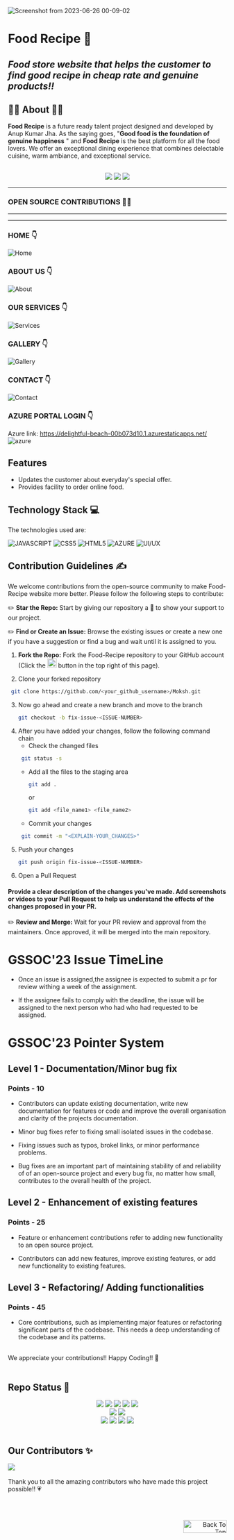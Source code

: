 ![Screenshot from 2023-06-26 00-09-02](https://github.com/SyedImtiyaz-1/food-recipes-website/assets/121503426/4c14c692-1f29-47fe-888a-b46b6b326d09)
<div id="top"></div>

# Food Recipe 🎍

## _Food store website that helps the customer to find good recipe in cheap rate and genuine products!!_

## 👨‍🍳 About 👩‍🍳

**Food Recipe** is a future ready talent project designed and developed by Anup Kumar Jha. As the saying goes, "**Good food is the foundation of genuine happiness** " and **Food Recipe** is the best platform for all the food lovers. We offer an exceptional dining experience that combines delectable cuisine, warm ambiance, and exceptional service.

<br>

<div align="center">
 <img src="https://forthebadge.com/images/badges/built-with-love.svg" />
 <img src="https://forthebadge.com/images/badges/uses-brains.svg" />
 <img src="https://forthebadge.com/images/badges/powered-by-responsibility.svg" />
</div>

---

 ###  OPEN SOURCE CONTRIBUTIONS 👩‍💻

---




---

### HOME 👇
![Home](https://github.com/SyedImtiyaz-1/food-recipes-website/assets/121503426/f339ffb6-f80f-4615-bae5-7e5f38f1091a)

### ABOUT US 👇
![About](https://github.com/SyedImtiyaz-1/food-recipes-website/assets/121503426/fbb52154-66b1-4b3b-93d2-d80698162c87)

### OUR SERVICES 👇
![Services](https://github.com/SyedImtiyaz-1/food-recipes-website/assets/121503426/ddb74da7-fcb8-4ce6-920a-44b90cf621b3)

### GALLERY 👇
![Gallery](https://github.com/SyedImtiyaz-1/food-recipes-website/assets/121503426/2be595b4-cbc4-4876-a270-a7ed76939c4e)


### CONTACT 👇
![Contact](https://github.com/SyedImtiyaz-1/food-recipes-website/assets/121503426/c5d16083-1528-48a9-bb91-bba92062dacb)


### AZURE PORTAL LOGIN 👇
Azure link:  https://delightful-beach-00b073d10.1.azurestaticapps.net/ 
![azure](https://github.com/Anikinee/finalproj/assets/101719881/43ababbf-f522-4954-84b7-2111e6a303d5)

## Features

- Updates the customer about everyday's special offer.
- Provides facility to order online food.

## Technology Stack 💻

The technologies used are:

![JAVASCRIPT](https://img.shields.io/badge/JavaScript-F7DF1E?style=for-the-badge&logo=javascript&logoColor=black)
![CSS5](https://img.shields.io/badge/CSS3-1572B6?style=for-the-badge&logo=css3&logoColor=white)
![HTML5](https://img.shields.io/badge/HTML5-E34F26?style=for-the-badge&logo=html5&logoColor=white)
![AZURE](https://img.shields.io/badge/Microsoft_Azure-0089D6?style=for-the-badge&logo=microsoft-azure&logoColor=white)
![UI/UX](https://img.shields.io/badge/UI/UX-green?style=for-the-badge)
<br>

## Contribution Guidelines ✍️

We welcome contributions from the open-source community to make Food-Recipe website more better. Please follow the following steps to contribute:

 ✏️ <b>Star the Repo:</b> Start by giving our repository a 🌟 to show your support to our project.

 ✏️ <b>Find or Create an Issue:</b> Browse the existing issues or create a new one if you have a suggestion or find a bug and wait until it is assigned to you.

 1. <b>Fork the Repo:</b> Fork the Food-Recipe repository to your GitHub account (Click the <a href="https://github.com/Anupkjha2601/food-recipes-website/fork"><img src="https://i.imgur.com/G4z1kEe.png" height="21" width="21"></a> button in the top right of this page).
 
2. Clone your forked repository

```sh
 git clone https://github.com/<your_github_username>/Moksh.git
```
3. Now go ahead and create a new branch and move to the branch
   ```sh
   git checkout -b fix-issue-<ISSUE-NUMBER>
   ```
4. After you have added your changes, follow the following command chain
   * Check the changed files
    ```sh
     git status -s
     ```
   * Add all the files to the staging area
      ```sh
     git add .
     ```
     or
     ```sh
     git add <file_name1> <file_name2>
     ```
   * Commit your changes
    ```sh
     git commit -m "<EXPLAIN-YOUR_CHANGES>"
     ```
5. Push your changes
   ```sh
   git push origin fix-issue-<ISSUE-NUMBER>
   ```
6. Open a Pull Request 
<h4>Provide a clear description of the changes you've made. Add screenshots or videos to your Pull Request to help us understand the effects of the changes proposed in your PR.</h4>

✏️ <b>Review and Merge:</b> Wait for your PR review and approval from the maintainers.
Once approved, it will be merged into the main repository.

<h1>GSSOC'23 Issue TimeLine</h1>


- Once an issue is assigned,the assignee is expected to submit a pr for review withing a week of the assignment. 

- If the assignee fails to comply with the deadline, the issue will be assigned to the next person who had who had requested to be assigned.



<h1>GSSOC'23 Pointer System</h1>
<h2> Level 1 - Documentation/Minor bug fix </h2>
<h3> Points - 10 </h3>


- Contributors can update existing documentation, write new documentation for features or code and improve the overall organisation and clarity of the projects documentation.  


- Minor bug fixes refer to fixing small isolated issues in the codebase.  


- Fixing issues such as typos, brokel links, or minor performance problems.


- Bug fixes are an important part of maintaining stability of and reliability of of an open-source project and every bug fix, no matter how small, contributes to the overall health of the project. 





<h2> Level 2 - Enhancement of existing features </h2>
<h3> Points - 25 </h3>


-  Feature or enhancement contributions refer to adding new functionality to an open source project.  

- Contributors can add new features, improve existing features, or add new functionality to existing features.






<h2> Level 3 - Refactoring/ Adding functionalities </h2>
<h3> Points - 45 </h3>


- Core contributions, such as implementing major features or refactoring significant parts of the codebase. This needs a deep understanding of the codebase and its patterns.


<br>
We appreciate your contributions!! Happy Coding!! 🤍
<br><br>

## Repo Status 🌟


<div align="center">
	<img src="https://img.shields.io/github/repo-size/Anupkjha2601/food-recipes-website?style=for-the-badge" />
	<img src="https://img.shields.io/github/stars/Anupkjha2601/food-recipes-website?style=for-the-badge&color=yellow" />
	<img src="https://img.shields.io/github/forks/Anupkjha2601/food-recipes-website?style=for-the-badge&color=seagreen" />
	<img src="https://img.shields.io/github/contributors/Anupkjha2601/food-recipes-website?style=for-the-badge&color=critical" />
	<img src="https://img.shields.io/github/last-commit/Anupkjha2601/food-recipes-website?style=for-the-badge&color=seagreen" />
</div>
<div align="center">
 <img src="https://img.shields.io/github/languages/count/Anupkjha2601/food-recipes-website?style=for-the-badge&color=lightpink">
<img src="https://api.visitorbadge.io/api/visitors?path=https%3A%2F%2Fgithub.com%2FAnupkjha2601%2Ffood-recipes-website&label=visitors&countColor=%237B1E7A&style=for-the-badge&labelStyle=upper" />
</div> 
<div align="center">
	<img src="https://img.shields.io/github/issues/Anupkjha2601/food-recipes-website?style=for-the-badge&color=green" />
	<img src="https://img.shields.io/github/issues-closed/Anupkjha2601/food-recipes-website?style=for-the-badge&color=orange" />
	<img src="https://img.shields.io/github/issues-pr/Anupkjha2601/food-recipes-website.svg?style=for-the-badge&color=green" />
	<img src="https://img.shields.io/github/issues-pr-closed/Anupkjha2601/food-recipes-website?style=for-the-badge&color=orange" />
</div>
<br>

## Our Contributors ✨
<a href="https://github.com/Anupkjha2601/food-recipes-website/graphs/contributors">
  <img align="center" src="https://contrib.rocks/image?max=100&repo=Anupkjha2601/food-recipes-website" />
</a> 
<br><br>
Thank you to all the amazing contributors who have made this project possible!! 💗

<br><br>

<p align="right"><a href="#top"><img src="https://img.shields.io/badge/Move%20to%20top-Blue?style=plastic&color=blue" alt="Back To Top" height="30" width="100"></a></p>

